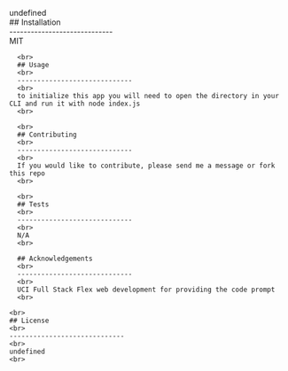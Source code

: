 undefined
      <br>
      ## Installation
      <br>
      -----------------------------
      <br>
      MIT
      <br>
      
      <br>
      ## Usage
      <br>
      -----------------------------
      <br>
      to initialize this app you will need to open the directory in your CLI and run it with node index.js
      <br>
      
      <br>
      ## Contributing
      <br>
      -----------------------------
      <br>
      If you would like to contribute, please send me a message or fork this repo
      <br>
      
      <br>
      ## Tests
      <br>
      -----------------------------
      <br>
      N/A
      <br>
      
      ## Acknowledgements
      <br>
      -----------------------------
      <br>
      UCI Full Stack Flex web development for providing the code prompt
      <br>
      
    <br>
    ## License
    <br>
    -----------------------------
    <br>
    undefined
    <br>
    